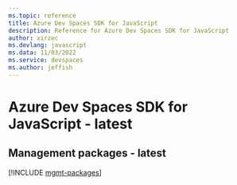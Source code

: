 ```yaml
---
ms.topic: reference
title: Azure Dev Spaces SDK for JavaScript
description: Reference for Azure Dev Spaces SDK for JavaScript
author: xirzec
ms.devlang: javascript
ms.data: 11/03/2022
ms.service: devspaces
ms.author: jeffish
---
```

# Azure Dev Spaces SDK for JavaScript - latest

## Management packages - latest
[!INCLUDE [mgmt-packages](dev-spaces-mgmt-index.md)]